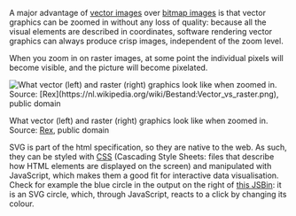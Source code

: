A major advantage of <span class="internal-link">[vector images](vector-images)</span> over <span class="internal-link">[bitmap images](bitmap-images)</span> is that vector graphics can be zoomed in without any loss of quality: because all the visual elements are described in coordinates, software rendering vector graphics can always produce crisp images, independent of the zoom level.

When you zoom in on raster images, at some point the individual pixels will become visible, and the picture will become pixelated.

<p class='center'>
<img src='File%20formats,%20dimensions%20and%20units%20d1757276a4214716bd793dd0f19ac95c/Vector_vs_raster.png' alt='What vector (left) and raster (right) graphics look like when zoomed in. Source: [Rex](https://nl.wikipedia.org/wiki/Bestand:Vector_vs_raster.png), public domain' class='max-600' />
</p>

What vector (left) and raster (right) graphics look like when zoomed in. Source: [Rex](https://nl.wikipedia.org/wiki/Bestand:Vector_vs_raster.png), public domain

SVG is part of the html specification, so they are native to the web. As such, they can be styled with <span class='internal-link'>[CSS](styling-and-css)</span> (Cascading Style Sheets: files that describe how HTML elements are displayed on the screen) and manipulated with JavaScript, which makes them a good fit for interactive data visualisation. Check for example the blue circle in the output on the right of [this JSBin](https://jsbin.com/copokiv/1/edit?html,js,output): it is an SVG circle, which, through JavaScript, reacts to a click by changing its colour.